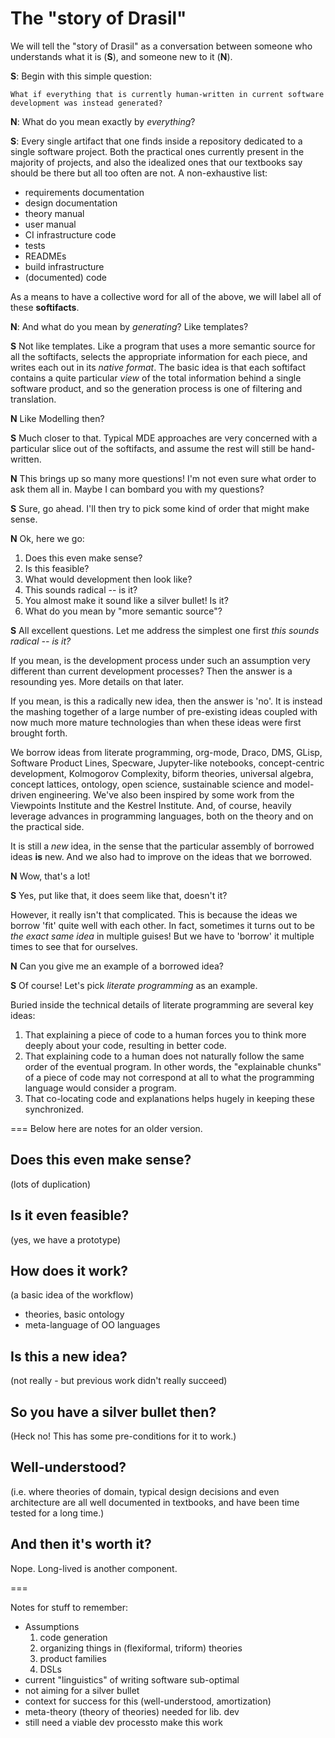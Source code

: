 # The "story of Drasil"

We will tell the "story of Drasil" as a conversation between someone who
understands what it is (**S**), and someone new to it (**N**).


**S**: Begin with this simple question:

    What if everything that is currently human-written in current software
    development was instead generated?

**N**: What do you mean exactly by *everything*?

**S**: Every single artifact that one finds
inside a repository dedicated to a single software project. Both
the practical ones currently present in the majority of projects, and
also the idealized ones that our textbooks say should be there but all too
often are not. A non-exhaustive list:

- requirements documentation
- design documentation
- theory manual
- user manual
- CI infrastructure code
- tests
- READMEs
- build infrastructure
- (documented) code

As a means to have a collective word for all of the above, we will
label all of these **softifacts**.

**N**: And what do you mean by *generating*? Like templates?

**S** Not like templates. Like a program that uses a more semantic source for
all the softifacts, selects the appropriate information for each piece, and
writes each out in its *native format*. The basic idea is that each
softifact contains a quite particular *view* of the total information behind
a single software product, and so the generation process is one of
filtering and translation.

**N** Like Modelling then?

**S** Much closer to that. Typical MDE approaches are very concerned with a
particular slice out of the softifacts, and assume the rest will still be
hand-written.

**N** This brings up so many more questions! I'm not even sure what order
to ask them all in. Maybe I can bombard you with my questions?

**S** Sure, go ahead. I'll then try to pick some kind of order that might
make sense.

**N** Ok, here we go:
1. Does this even make sense?
2. Is this feasible?
3. What would development then look like?
4. This sounds radical -- is it?
5. You almost make it sound like a silver bullet! Is it?
6. What do you mean by "more semantic source"?

**S** All excellent questions. Let me address the simplest one first
*this sounds radical -- is it?*

If you mean, is the development process under such an assumption very
different than current development processes? Then the answer is a 
resounding yes. More details on that later.

If you mean, is this a radically new idea, then the answer is 'no'.
It is instead the mashing together of a large number of pre-existing ideas
coupled with now much more mature technologies than when these ideas were
first brought forth.

We borrow ideas from literate programming, org-mode, Draco, DMS, GLisp,
Software Product Lines, Specware, Jupyter-like notebooks, concept-centric
development, Kolmogorov Complexity, biform theories, universal algebra,
concept lattices, ontology, open science, sustainable science
and model-driven engineering. We've also been inspired by some work from
the Viewpoints Institute and the Kestrel Institute. And, of course,
heavily leverage advances in programming languages, both on the theory and
on the practical side.

It is still a *new* idea, in the sense that the particular assembly of
borrowed ideas **is** new. And we also had to improve on the ideas that we
borrowed.

**N** Wow, that's a lot!

**S** Yes, put like that, it does seem like that, doesn't it? 

However, it really isn't that complicated. This is because the ideas we
borrow 'fit' quite well with each other. In fact, sometimes it turns out
to be *the exact same idea* in multiple guises! But we have to 'borrow' it
multiple times to see that for ourselves.

**N** Can you give me an example of a borrowed idea?

**S** Of course!  Let's pick *literate programming* as an example.

Buried inside the technical details of literate programming are several
key ideas:
1. That explaining a piece of code to a human forces you to think more
deeply about your code, resulting in better code.
2. That explaining code to a human does not naturally follow the same
order of the eventual program. In other words, the "explainable chunks" of
a piece of code may not correspond at all to what the programming language
would consider a program.
3. That co-locating code and explanations helps hugely in keeping these 
synchronized.

===
Below here are notes for an older version.

## Does this even make sense?

(lots of duplication)

## Is it even feasible?

(yes, we have a prototype)

## How does it work?

(a basic idea of the workflow)

- theories, basic ontology
- meta-language of OO languages

## Is this a new idea?

(not really - but previous work didn't really succeed)

## So you have a silver bullet then?

(Heck no! This has some pre-conditions for it to work.)

## Well-understood?

(i.e. where theories of domain, typical design decisions and even
architecture are all well documented in textbooks, and have been
time tested for a long time.)

## And then it's worth it?

Nope. Long-lived is another component.

===

Notes for stuff to remember:
- Assumptions
  1. code generation
  2. organizing things in (flexiformal, triform) theories
  3. product families
  4. DSLs
- current "linguistics" of writing software sub-optimal
- not aiming for a silver bullet
- context for success for this (well-understood, amortization)
- meta-theory (theory of theories) needed for lib. dev
- still need a viable dev processto make this work
